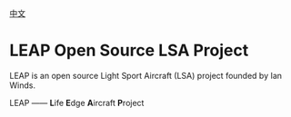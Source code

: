 [中文](https://github.com/chaosign/LEAP/blob/master/readme.md)
# LEAP Open Source LSA Project #


LEAP is an open source Light Sport Aircraft (LSA) project founded by Ian Winds.

LEAP —— **L**ife **E**dge **A**ircraft **P**roject

